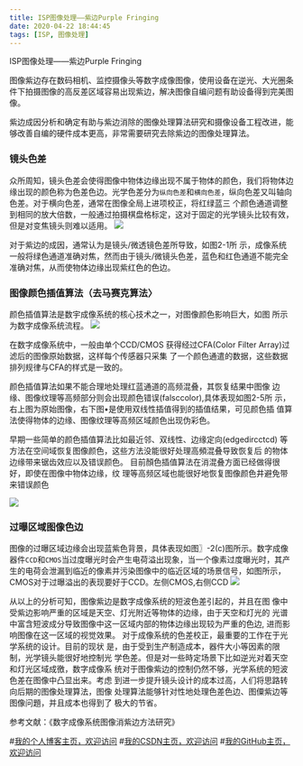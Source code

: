 ```yaml
---
title: ISP图像处理——紫边Purple Fringing
date: 2020-04-22 18:44:45
tags: [ISP, 图像处理]
---
```


ISP图像处理——紫边Purple Fringing
<!--more-->


图像紫边存在数码相机、监控摄像头等数字成像图像，使用设备在逆光、大光圈条件下拍摄图像的高反差区域容易出现紫边，解决图像自编问题有助设备得到完美图像。



紫边成因分析和确定有助与紫边消除的图像处理算法研究和摄像设备工程改进，能够改善自编的硬件成本更高，非常需要研究去除紫边的图像处理算法。

### 镜头色差
众所周知，镜头色差会使得图像中物体边缘出现不属于物体的颜色，我们将物体边缘出现的颜色称为色差色边。光学色差分为`纵向色差`和`横向色差`，纵向色差又叫轴向色差。对于横向色差，通常在图像全局上进项校正，将红绿蓝三 个颜色通道调整到相同的放大倍数，一般通过拍摄棋盘格标定，这对于固定的光学镜头比较有效，但是对变焦镜头则难以适用。
 ![](https://img-blog.nos-eastchina1.126.net/blog/blog_PF_色差.png)


对于紫边的成因，通常认为是镜头/微透镜色差所导致，如图2-1所 示，成像系统一般将绿色通道准确对焦，然而由于镜头/微镜头色差，蓝色和红色通道不能完全准确对焦，从而使物体边缘出现紫红色的色边。

### 图像颜色插值算法（去马赛克算法〉
颜色插值算法是数宇成像系统的核心技术之一，对图像颜色影响巨大，如图 所示为数字成像系统流程。
![](https://img-blog.nos-eastchina1.126.net/blog/blog_PF_数字成像系统.png)

在数字成像系统中，一般由单个CCD/CMOS 获得经过CFA(Color Filter Array)过滤后的图像原始数据，这样每个传感器只采集 了一个颜色通遣的数据，这些数据排列规律与CFA的样式是一致的。

颜色插值算法如果不能合理地处理红蓝通道的高频混叠，其恢复结果中图像 边缘、图像纹理等高频部分则会出现颜色错误(falsccolor),具体表现如图2-5所 示，右上图为原始图像，右下图•是使用双线性插值得到的插值结果，可见颜色插 值算法使得物体的边缘、图像纹理等高频区域颜色出现伪彩色。



早期一些简单的颜色插值算法比如最近邻、双线性、边缘定向(edgedircctcd) 等方法在空间域恢复图像颜色，这些方法没能很好处理高頻混叠导致恢复后 的物体边缘带来锯齿效应以及错误颜色。
目前顏色插值算法在消混叠方面已经做得很好，即使在图像中物体边缘，纹 理等高频区域也能很好地恢复图像颜色井避免带来错误颜色 

![](https://img-blog.nos-eastchina1.126.net/blog/blog_PF_伪色.png)


### 过曝区域图像色边
图像的过曝区域边缘会出现蓝紫色背景，具体表现如图〗-2(c)图所示。数字成像器件`CCD`和`CMOS`当过度曝光时会产生电荷溢出现象，当一个像素过度曝光时，其产生的电荷会泄漏到临近的像素并污染图像中的临近区域的场景信号，如图所示，CMOS对于过曝溢出的表现要好于CCD。左侧CMOS,右侧CCD
![](https://img-blog.nos-eastchina1.126.net/blog/blog_PF_过曝.png)

从以上的分析可知，图像紫边是数字成像系统的短波色差引起的，并且在图 像中受紫边影响严重的区域是天空、灯光附近等物体的边缘，由于天空和灯光的 光谱中富含短波成分导致图像中这一区域内部的物体边缘出现较为严重的色边, 进而影响图像在这一区域的视觉效果。
对于成像系统的色差校正，最重要的工作在于光学系统的设计。目前的现状 是，由于受到生产制造成本，器件大小等因素的限制，光学镜头能很好地控制光 学色差。但是对一些時定场景下比如逆光对着天空和灯光区域成徼，数字成像系 统对于图像紫边的控制仍然不够，光学系统的短波色差在图像中凸显出来。考虑 到进一步提升镜头设计的成本过高，人们将思路转向后期的图像处理算法，图像 处理算法能够针对性地处理色差色边、图僳紫边等图像问題，并且成本也得到了 极大的节省。


参考文献：《数字成像系统图像消紫边方法研究》

#[我的个人博客主页，欢迎访问](http://www.aomanhao.top/)
#[我的CSDN主页，欢迎访问](https://blog.csdn.net/Aoman_Hao)
#[我的GitHub主页，欢迎访问](https://github.com/AomanHao)


